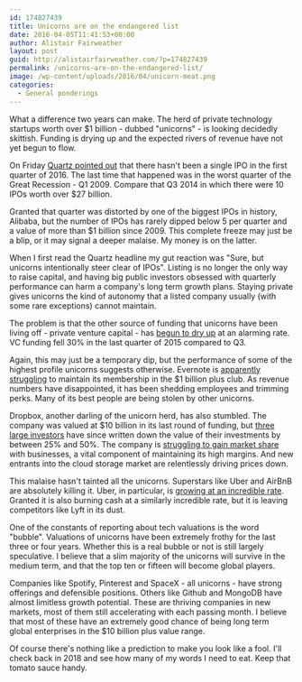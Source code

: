 ```yaml
---
id: 174827439
title: Unicorns are on the endangered list
date: 2016-04-05T11:41:53+00:00
author: Alistair Fairweather
layout: post
guid: http://alistairfairweather.com/?p=174827439
permalink: /unicorns-are-on-the-endangered-list/
image: /wp-content/uploads/2016/04/unicorn-meat.png
categories:
  - General ponderings
---
```

What a difference two years can make. The herd of private technology startups worth over $1 billion - dubbed "unicorns" - is looking decidedly skittish. Funding is drying up and the expected rivers of revenue have not yet begun to flow.

On Friday <a href="http://qz.com/652261/the-market-for-tech-ipos-hasnt-been-this-awful-since-the-great-recession/">Quartz pointed out</a> that there hasn't been a single IPO in the first quarter of 2016. The last time that happened was in the worst quarter of the Great Recession - Q1 2009. Compare that Q3 2014 in which there were 10 IPOs worth over $27 billion.

Granted that quarter was distorted by one of the biggest IPOs in history, Alibaba, but the number of IPOs has rarely dipped below 5 per quarter and a value of more than $1 billion since 2009. This complete freeze may just be a blip, or it may signal a deeper malaise. My money is on the latter.

When I first read the Quartz headline my gut reaction was "Sure, but unicorns intentionally steer clear of IPOs". Listing is no longer the only way to raise capital, and having big public investors obsessed with quarterly performance can harm a company's long term growth plans. Staying private gives unicorns the kind of autonomy that a listed company usually (with some rare exceptions) cannot maintain.

The problem is that the other source of funding that unicorns have been living off - private venture capital - has <a href="https://www.cbinsights.com/blog/venture-capital-fall/">begun to dry up</a> at an alarming rate. VC funding fell 30% in the last quarter of 2015 compared to Q3.

Again, this may just be a temporary dip, but the performance of some of the highest profile unicorns suggests otherwise. Evernote is <a href="http://www.businessinsider.com/evernote-is-in-deep-trouble-2015-10">apparently struggling</a> to maintain its membership in the $1 billion plus club. As revenue numbers have disappointed, it has been shedding employees and trimming perks. Many of its best people are being stolen by other unicorns.

Dropbox, another darling of the unicorn herd, has also stumbled. The company was valued at $10 billion in its last round of funding, but <a href="http://www.businessinsider.com/t-rowe-price-marks-down-holding-value-of-dropbox-shares-by-51-2016-1">three large investors</a> have since written down the value of their investments by between 25% and 50%. The company is <a href="http://techcrunch.com/2015/08/23/dropboxs-wall-street-challenge/">struggling to gain market share</a> with businesses, a vital component of maintaining its high margins. And new entrants into the cloud storage market are relentlessly driving prices down.

This malaise hasn't tainted all the unicorns. Superstars like Uber and AirBnB are absolutely killing it. Uber, in particular, is <a href="http://www.forbes.com/sites/briansolomon/2016/01/12/leaked-ubers-financials-show-huge-growth-even-bigger-losses/#29b7ba215c99">growing at an incredible rate</a>. Granted it is also burning cash at a similarly incredible rate, but it is leaving competitors like Lyft in its dust.

One of the constants of reporting about tech valuations is the word "bubble". Valuations of unicorns have been extremely frothy for the last three or four years. Whether this is a real bubble or not is still largely speculative. I believe that a slim majority of the unicorns will survive in the medium term, and that the top ten or fifteen will become global players.

Companies like Spotify, Pinterest and SpaceX - all unicorns - have strong offerings and defensible positions. Others like Github and MongoDB have almost limitless growth potential. These are thriving companies in new markets, most of them still accelerating with each passing month. I believe that most of these have an extremely good chance of being long term global enterprises in the $10 billion plus value range.

Of course there's nothing like a prediction to make you look like a fool. I'll check back in 2018 and see how many of my words I need to eat. Keep that tomato sauce handy.